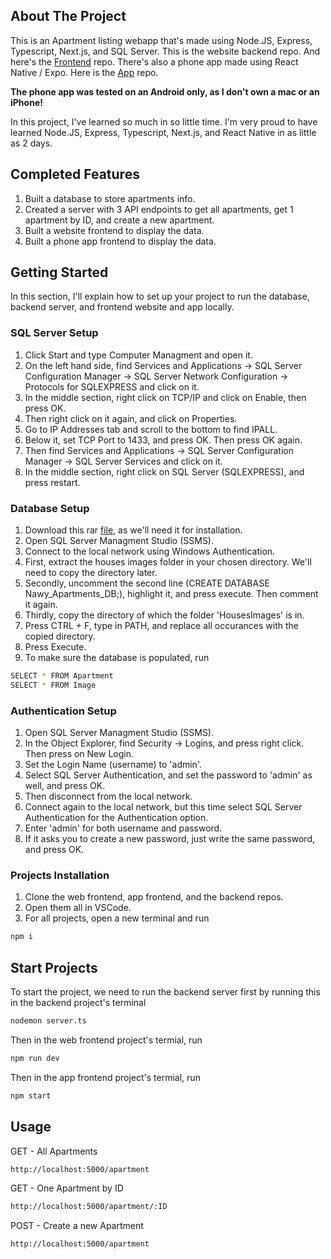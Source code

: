   ## About The Project
  This is an Apartment listing webapp that's made using Node.JS, Express, Typescript, Next.js, and SQL Server. This is the website backend repo. And here's the [Frontend](https://github.com/aliaboshady/nawy-frontend-web) repo. There's also a phone app made using React Native / Expo. Here is the [App](https://github.com/aliaboshady/nawy-frontend-app) repo.

  **The phone app was tested on an Android only, as I don't own a mac or an iPhone!**
  
  In this project, I've learned so much in so little time. I'm very proud to have learned Node.JS, Express, Typescript, Next.js, and React Native in as little as 2 days.
  
  ## Completed Features
  1. Built a database to store apartments info.
  2. Created a server with 3 API endpoints to get all apartments, get 1 apartment by ID, and create a new apartment.
  3. Built a website frontend to display the data.
  4. Built a phone app frontend to display the data.
  
  ## Getting Started
  
  In this section, I'll explain how to set up your project to run the database, backend server, and frontend website and app locally.

  ### SQL Server Setup
  1. Click Start and type Computer Managment and open it.
  2. On the left hand side, find Services and Applications -> SQL Server Configuration Manager -> SQL Server Network Configuration -> Protocols for SQLEXPRESS and click on it.
  3. In the middle section, right click on TCP/IP and click on Enable, then press OK.
  4. Then right click on it again, and click on Properties.
  5. Go to IP Addresses tab and scroll to the bottom to find IPALL.
  6. Below it, set TCP Port to 1433, and press OK. Then press OK again.
  7. Then find Services and Applications -> SQL Server Configuration Manager -> SQL Server Services and click on it.
  8. In the middle section, right click on SQL Server (SQLEXPRESS), and press restart.

  ### Database Setup
  1. Download this rar [file](https://drive.google.com/file/d/1fWcVwytyWu5UV4UQdWF27SDcXJs5_RHy/view?usp=sharing), as we'll need it for installation.
  2. Open SQL Server Managment Studio (SSMS).
  3. Connect to the local network using Windows Authentication.
  4. First, extract the houses images folder in your chosen directory. We'll need to copy the directory later.
  5. Secondly, uncomment the second line (CREATE DATABASE Nawy_Apartments_DB;), highlight it, and press execute. Then comment it again.
  6. Thirdly, copy the directory of which the folder 'HousesImages' is in.
  7. Press CTRL + F, type in PATH, and replace all occurances with the copied directory.
  8. Press Execute.
  9. To make sure the database is populated, run
  ```sh
  SELECT * FROM Apartment
  SELECT * FROM Image
  ```

  ### Authentication Setup
  1. Open SQL Server Managment Studio (SSMS).
  2. In the Object Explorer, find Security -> Logins, and press right click. Then press on New Login.
  3. Set the Login Name (username) to 'admin'.
  4. Select SQL Server Authentication, and set the password to 'admin' as well, and press OK.
  5. Then disconnect from the local network.
  6. Connect again to the local network, but this time select SQL Server Authentication for the Authentication option.
  7. Enter 'admin' for both username and password.
  8. If it asks you to create a new password, just write the same password, and press OK.
  
  ### Projects Installation
  1. Clone the web frontend, app frontend, and the backend repos.
  2. Open them all in VSCode.
  3. For all projects, open a new terminal and run
  ```sh
  npm i
  ```

  ## Start Projects
  To start the project, we need to run the backend server first by running this in the backend project's terminal
  ```sh
  nodemon server.ts
  ```
  Then in the web frontend project's termial, run
  ```sh
  npm run dev
  ```
  Then in the app frontend project's termial, run
  ```sh
  npm start
  ```

  ## Usage
  GET - All Apartments
  ```sh
  http://localhost:5000/apartment
  ```

  GET - One Apartment by ID
  ```sh
  http://localhost:5000/apartment/:ID
  ```

  POST - Create a new Apartment
  ```sh
  http://localhost:5000/apartment
  ```

